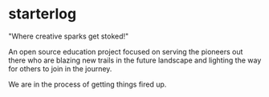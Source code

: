 # starterlog

"Where creative sparks get stoked!" 

An open source education project focused on serving the pioneers out there who are blazing new trails in the future landscape and lighting the way for others to join in the journey. 

We are in the process of getting things fired up.
